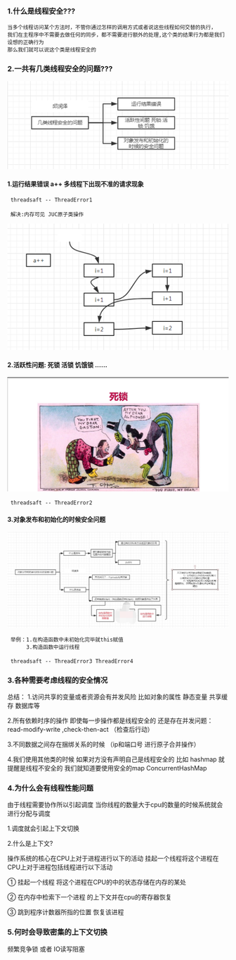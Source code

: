 ### 1.什么是线程安全???

    当多个线程访问某个方法时，不管你通过怎样的调用方式或者说这些线程如何交替的执行，
    我们在主程序中不需要去做任何的同步，都不需要进行额外的处理,这个类的结果行为都是我们设想的正确行为
    那么我们就可以说这个类是线程安全的
    
### 2.一共有几类线程安全的问题???

   ![整体流程](https://raw.githubusercontent.com/qiurunze123/imageall/master/threadsafe001.png)
   
#### 1.运行结果错误 a++ 多线程下出现不准的请求现象
     
     threadsaft -- ThreadError1
     
     解决:内存可见 JUC原子类操作
     
![img](https://raw.githubusercontent.com/qiurunze123/imageall/master/threaderror1.png)
     
#### 2.活跃性问题: 死锁 活锁 饥饿锁 ......
     
![img](https://raw.githubusercontent.com/qiurunze123/imageall/master/threaderror2.png)
     
     threadsaft -- ThreadError2
         
#### 3.对象发布和初始化的时候安全问题
  
![img](https://raw.githubusercontent.com/qiurunze123/imageall/master/threadsafe002-1.png)
  
     举例：1.在构造函数中未初始化完毕就this赋值
          3.构造函数中运行线程
          
     threadsaft -- ThreadError3 ThreadError4

### 3.各种需要考虑线程的安全情况 
 
 总结： 1.访问共享的变量或者资源会有并发风险 比如对象的属性 静态变量 共享缓存 数据库等
 
 2.所有依赖时序的操作 即使每一步操作都是线程安全的 还是存在并发问题：read-modify-write ,check-then-act （检查后行动）
 
 3.不同数据之间存在捆绑关系的时候 （ip和端口号 进行原子合并操作）
 
 4.我们使用其他类的时候 如果对方没有声明自己是线程安全的  比如 hashmap 就提醒是线程不安全的 我们就知道要使用安全的map ConcurrentHashMap
   
### 4.为什么会有线程性能问题
   
   由于线程需要协作所以引起调度  当你线程的数量大于cpu的数量的时候系统就会进行分配与调度
   
   1.调度就会引起上下文切换
   
   2.什么是上下文?
   
   操作系统的核心在CPU上对于进程进行以下的活动 挂起一个线程将这个进程在CPU上对于进程包括线程进行以下活动
   
   ① 挂起一个线程 将这个进程在CPU的中的状态存储在内存的某处 
   
   ② 在内存中检索下一个进程 的上下文并在cpu的寄存器恢复
   
   ③ 跳到程序计数器所指的位置 恢复该进程
   
### 5.何时会导致密集的上下文切换
 
 频繁竞争锁 或者 IO读写阻塞 
